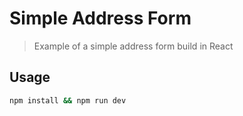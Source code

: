 # Simple Address Form

 > Example of a simple address form build in React
 
## Usage

``` sh
npm install && npm run dev
```
